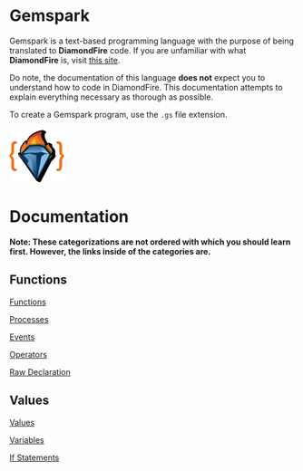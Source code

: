 # Gemspark
Gemspark is a text-based programming language with the purpose of being translated to **DiamondFire** code. If you are unfamiliar with what **DiamondFire** is, visit [this site](https://mcdiamondfire.com/about/).

Do note, the documentation of this language **does not** expect you to understand how to code in DiamondFire. This documentation attempts to explain everything necessary as thorough as possible.

To create a Gemspark program, use the `.gs` file extension.
<br>
<br>
![GemsparkIcon](https://github.com/trashoflevillage/Gemspark/blob/main/icon.png)
<br>
# Documentation
**Note: These categorizations are not ordered with which you should learn first. However, the links inside of the categories are.**
## Functions
[Functions](Documentation/Functions.md)

[Processes](Documentation/Processes.md)

[Events](Documentation/Events.md)

[Operators](Documentation/Operators.md)

[Raw Declaration](Documentation/RawCode.md)

## Values
[Values](Documentation/Values.md)

[Variables](Documentation/Variables.md)

[If Statements](Documentation/IfStatements.md)
